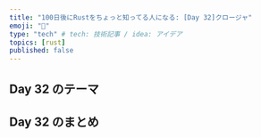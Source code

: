 ```yaml
---
title: "100日後にRustをちょっと知ってる人になる: [Day 32]クロージャ"
emoji: "🦀"
type: "tech" # tech: 技術記事 / idea: アイデア
topics: [rust]
published: false
---
```

## Day 32 のテーマ

## Day 32 のまとめ
